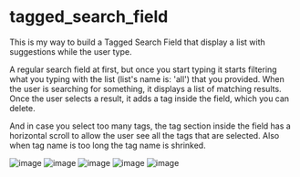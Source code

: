 # tagged_search_field
This is my way to build a Tagged Search Field that display a list with suggestions while the user type.

A regular search field at first, but once you start typing it starts filtering what you typing with the list (list's name is: 'all') that you provided. When the user is searching for something, it displays a list of matching results. Once the user selects a result, it adds a tag inside the field, which you can delete.

And in case you select too many tags, the tag section inside the field has a horizontal scroll to allow the user see all the tags that are selected. Also when tag name is too long the tag name is shrinked.

![image](https://user-images.githubusercontent.com/40846433/140552495-a45dc915-e1fe-4683-bc61-ad1b3a50f6c5.png)
![image](https://user-images.githubusercontent.com/40846433/140552533-9626eb1e-9f89-4735-ae8f-88b3de878cdf.png)
![image](https://user-images.githubusercontent.com/40846433/140552570-b4ae9da3-c45d-492d-8155-de590cea1dc8.png)
![image](https://user-images.githubusercontent.com/40846433/140552601-2da15600-21eb-4cc8-8e21-ce2378433067.png)
![image](https://user-images.githubusercontent.com/40846433/140552649-4e2be01a-d436-4808-9c75-094a524b3a57.png)
